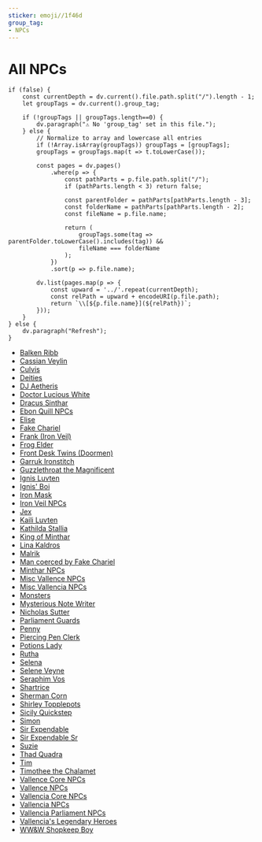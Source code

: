 ```yaml
---
sticker: emoji//1f46d
group_tag:
- NPCs
---
```


# All NPCs

````dataviewjs
if (false) {
	const currentDepth = dv.current().file.path.split("/").length - 1;
	let groupTags = dv.current().group_tag;

	if (!groupTags || groupTags.length==0) {
		dv.paragraph("⚠️ No 'group_tag' set in this file.");
	} else {
		// Normalize to array and lowercase all entries
		if (!Array.isArray(groupTags)) groupTags = [groupTags];
		groupTags = groupTags.map(t => t.toLowerCase());

		const pages = dv.pages()
			.where(p => {
				const pathParts = p.file.path.split("/");
				if (pathParts.length < 3) return false;

				const parentFolder = pathParts[pathParts.length - 3];
				const folderName = pathParts[pathParts.length - 2];
				const fileName = p.file.name;

				return (
					groupTags.some(tag => parentFolder.toLowerCase().includes(tag)) &&
					fileName === folderName
				);
			})
			.sort(p => p.file.name);

		dv.list(pages.map(p => {
			const upward = '../'.repeat(currentDepth);
			const relPath = upward + encodeURI(p.file.path);
			return `\\[${p.file.name}](${relPath})`;
		}));
	}
} else {
	dv.paragraph("Refresh");
}
````

* [Balken Ribb](npcs/vallencia-npcs/vallencia-core-npcs/balken-ribb/balken-ribb.md)
* [Cassian Veylin](npcs/vallence-npcs/iron-veil-npcs/cassian-veylin/cassian-veylin.md)
* [Culvis](npcs/vallencia-npcs/vallencia-core-npcs/culvis/culvis.md)
* [Deities](npcs/deities/deities.md)
* [DJ Aetheris](npcs/vallence-npcs/iron-veil-npcs/dj-aetheris/dj-aetheris.md)
* [Doctor Lucious White](npcs/vallence-npcs/ebon-quill-npcs/doctor-lucious-white/doctor-lucious-white.md)
* [Dracus Sinthar](npcs/vallencia-npcs/vallencia-parliament-npcs/dracus-sinthar/dracus-sinthar.md)
* [Ebon Quill NPCs](npcs/vallence-npcs/ebon-quill-npcs/ebon-quill-npcs.md)
* [Elise](npcs/vallencia-npcs/vallencia-core-npcs/elise/elise.md)
* [Fake Chariel](npcs/vallencia-npcs/vallencia-core-npcs/fake-chariel/fake-chariel.md)
* [Frank (Iron Veil)](../NPCs/Vallence%20NPCs/Iron%20Veil%20NPCs/Frank%20(Iron%20Veil)/Frank%20(Iron%20Veil).md)
* [Frog Elder](npcs/vallencia-npcs/vallencia-core-npcs/frog-elder/frog-elder.md)
* [Front Desk Twins (Doormen)](../NPCs/Vallencia%20NPCs/Misc%20Vallencia%20NPCs/Front%20Desk%20Twins%20(Doormen)/Front%20Desk%20Twins%20(Doormen).md)
* [Garruk Ironstitch](npcs/vallence-npcs/vallence-core-npcs/garruk-ironstitch/garruk-ironstitch.md)
* [Guzzlethroat the Magnificent](npcs/vallencia-npcs/vallencia-core-npcs/guzzlethroat-the-magnificent/guzzlethroat-the-magnificent.md)
* [Ignis Luvten](npcs/vallence-npcs/iron-veil-npcs/ignis-luvten/ignis-luvten.md)
* [Ignis' Boi](npcs/vallence-npcs/iron-veil-npcs/ignis-boi/ignis-boi.md)
* [Iron Mask](npcs/vallence-npcs/iron-veil-npcs/iron-mask/iron-mask.md)
* [Iron Veil NPCs](npcs/vallence-npcs/iron-veil-npcs/iron-veil-npcs.md)
* [Jex](npcs/vallence-npcs/iron-veil-npcs/jex/jex.md)
* [Kaili Luvten](npcs/minthar-npcs/kaili-luvten/kaili-luvten.md)
* [Kathilda Stallia](npcs/vallencia-npcs/vallencia-core-npcs/kathilda-stallia/kathilda-stallia.md)
* [King of Minthar](npcs/minthar-npcs/king-of-minthar/king-of-minthar.md)
* [Lina Kaldros](npcs/vallence-npcs/iron-veil-npcs/lina-kaldros/lina-kaldros.md)
* [Malrik](npcs/vallence-npcs/ebon-quill-npcs/malrik/malrik.md)
* [Man coerced by Fake Chariel](npcs/vallencia-npcs/misc-vallencia-npcs/man-coerced-by-fake-chariel/man-coerced-by-fake-chariel.md)
* [Minthar NPCs](npcs/minthar-npcs/minthar-npcs.md)
* [Misc Vallence NPCs](npcs/vallence-npcs/misc-vallence-npcs/misc-vallence-npcs.md)
* [Misc Vallencia NPCs](npcs/vallencia-npcs/misc-vallencia-npcs/misc-vallencia-npcs.md)
* [Monsters](npcs/monsters/monsters.md)
* [Mysterious Note Writer](npcs/vallence-npcs/vallence-core-npcs/mysterious-note-writer/mysterious-note-writer.md)
* [Nicholas Sutter](npcs/vallencia-npcs/vallencia-parliament-npcs/nicholas-sutter/nicholas-sutter.md)
* [Parliament Guards](npcs/vallencia-npcs/vallencia-parliament-npcs/parliament-guards/parliament-guards.md)
* [Penny](npcs/vallence-npcs/misc-vallence-npcs/penny/penny.md)
* [Piercing Pen Clerk](npcs/vallence-npcs/misc-vallence-npcs/piercing-pen-clerk/piercing-pen-clerk.md)
* [Potions Lady](npcs/vallence-npcs/vallence-core-npcs/potions-lady/potions-lady.md)
* [Rutha](npcs/vallence-npcs/iron-veil-npcs/rutha/rutha.md)
* [Selena](npcs/vallencia-npcs/vallencia-parliament-npcs/selena/selena.md)
* [Selene Veyne](npcs/vallence-npcs/ebon-quill-npcs/selene-veyne/selene-veyne.md)
* [Seraphim Vos](npcs/vallence-npcs/iron-veil-npcs/seraphim-vos/seraphim-vos.md)
* [Shartrice](npcs/vallence-npcs/misc-vallence-npcs/shartrice/shartrice.md)
* [Sherman Corn](npcs/vallencia-npcs/vallencia-core-npcs/sherman-corn/sherman-corn.md)
* [Shirley Topplepots](npcs/vallencia-npcs/misc-vallencia-npcs/shirley-topplepots/shirley-topplepots.md)
* [Sicily Quickstep](npcs/vallencia-npcs/vallencia-core-npcs/sicily-quickstep/sicily-quickstep.md)
* [Simon](npcs/vallencia-npcs/misc-vallencia-npcs/simon/simon.md)
* [Sir Expendable](npcs/vallencia-npcs/vallencia-core-npcs/sir-expendable/sir-expendable.md)
* [Sir Expendable Sr](npcs/minthar-npcs/sir-expendable-sr/sir-expendable-sr.md)
* [Suzie](npcs/vallence-npcs/iron-veil-npcs/suzie/suzie.md)
* [Thad Quadra](npcs/vallencia-npcs/misc-vallencia-npcs/thad-quadra/thad-quadra.md)
* [Tim](npcs/vallencia-npcs/vallencia-core-npcs/tim/tim.md)
* [Timothee the Chalamet](npcs/vallencia-npcs/misc-vallencia-npcs/timothee-the-chalamet/timothee-the-chalamet.md)
* [Vallence Core NPCs](npcs/vallence-npcs/vallence-core-npcs/vallence-core-npcs.md)
* [Vallence NPCs](npcs/vallence-npcs/vallence-npcs.md)
* [Vallencia Core NPCs](npcs/vallencia-npcs/vallencia-core-npcs/vallencia-core-npcs.md)
* [Vallencia NPCs](npcs/vallencia-npcs/vallencia-npcs.md)
* [Vallencia Parliament NPCs](npcs/vallencia-npcs/vallencia-parliament-npcs/vallencia-parliament-npcs.md)
* [Vallencia's Legendary Heroes](npcs/vallencia-npcs/vallencias-legendary-heroes/vallencias-legendary-heroes.md)
* [WW&W Shopkeep Boy](npcs/vallencia-npcs/misc-vallencia-npcs/wwandw-shopkeep-boy/wwandw-shopkeep-boy.md)
